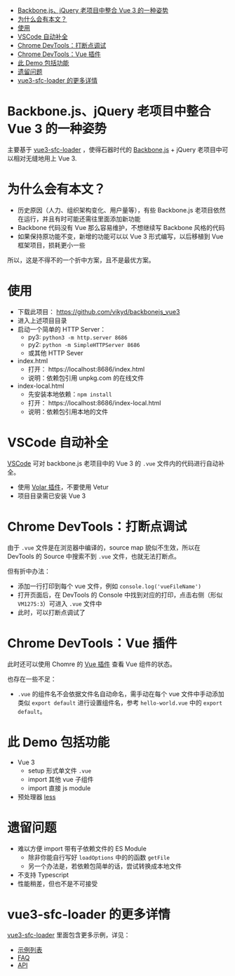 <!-- START doctoc generated TOC please keep comment here to allow auto update -->
<!-- DON'T EDIT THIS SECTION, INSTEAD RE-RUN doctoc TO UPDATE -->

- [Backbone.js、jQuery 老项目中整合 Vue 3 的一种姿势](#backbonejsjquery-%E8%80%81%E9%A1%B9%E7%9B%AE%E4%B8%AD%E6%95%B4%E5%90%88-vue-3-%E7%9A%84%E4%B8%80%E7%A7%8D%E5%A7%BF%E5%8A%BF)
- [为什么会有本文？](#%E4%B8%BA%E4%BB%80%E4%B9%88%E4%BC%9A%E6%9C%89%E6%9C%AC%E6%96%87)
- [使用](#%E4%BD%BF%E7%94%A8)
- [VSCode 自动补全](#vscode-%E8%87%AA%E5%8A%A8%E8%A1%A5%E5%85%A8)
- [Chrome DevTools：打断点调试](#chrome-devtools%E6%89%93%E6%96%AD%E7%82%B9%E8%B0%83%E8%AF%95)
- [Chrome DevTools：Vue 插件](#chrome-devtoolsvue-%E6%8F%92%E4%BB%B6)
- [此 Demo 包括功能](#%E6%AD%A4-demo-%E5%8C%85%E6%8B%AC%E5%8A%9F%E8%83%BD)
- [遗留问题](#%E9%81%97%E7%95%99%E9%97%AE%E9%A2%98)
- [vue3-sfc-loader 的更多详情](#vue3-sfc-loader-%E7%9A%84%E6%9B%B4%E5%A4%9A%E8%AF%A6%E6%83%85)

<!-- END doctoc generated TOC please keep comment here to allow auto update -->

# Backbone.js、jQuery 老项目中整合 Vue 3 的一种姿势
主要基于 [vue3-sfc-loader](https://github.com/FranckFreiburger/vue3-sfc-loader) ，使得石器时代的 [Backbone,js](https://backbonejs.org/) + jQuery 老项目中可以相对无缝地用上 Vue 3.



# 为什么会有本文？
- 历史原因（人力、组织架构变化、用户量等），有些 Backbone.js 老项目依然在运行，并且有时可能还需往里面添加新功能
- Backbone 代码没有 Vue 那么容易维护，不想继续写 Backbone 风格的代码
- 如果保持原功能不变，新增的功能可以以 Vue 3 形式编写，以后移植到 Vue 框架项目，损耗更小一些

所以，这是不得不的一个折中方案，且不是最优方案。



# 使用
- 下载此项目： https://github.com/vikyd/backbonejs_vue3 
- 进入上述项目目录
- 启动一个简单的 HTTP Server：
  - py3: `python3 -m http.server 8686`
  - py2: `python -m SimpleHTTPServer 8686`
  - 或其他 HTTP Sever
- index.html
  - 打开： https://localhost:8686/index.html
  - 说明：依赖包引用 unpkg.com 的在线文件
- index-local.html
  - 先安装本地依赖：`npm install`
  - 打开： https://localhost:8686/index-local.html
  - 说明：依赖包引用本地的文件



# VSCode 自动补全
[VSCode](https://code.visualstudio.com/) 可对 backbone.js 老项目中的 Vue 3 的 `.vue` 文件内的代码进行自动补全。

- 使用 [Volar 插件](https://marketplace.visualstudio.com/items?itemName=Vue.volar)，不要使用 Vetur
- 项目目录需已安装 Vue 3



# Chrome DevTools：打断点调试
由于 `.vue` 文件是在浏览器中编译的，source map 貌似不生效，所以在 DevTools 的 Source 中搜索不到 `.vue` 文件，也就无法打断点。

但有折中办法：

- 添加一行打印到每个 vue 文件，例如 `console.log('vueFileName')` 
- 打开页面后，在 DevTools 的 Console 中找到对应的打印，点击右侧（形似 `VM1275:3`）可进入 `.vue` 文件中
- 此时，可以打断点调试了



# Chrome DevTools：Vue 插件

此时还可以使用 Chomre 的 [Vue 插件](https://chrome.google.com/webstore/detail/vuejs-devtools/nhdogjmejiglipccpnnnanhbledajbpd) 查看 Vue 组件的状态。

也存在一些不足：

- `.vue` 的组件名不会依据文件名自动命名，需手动在每个 vue 文件中手动添加类似 `export default` 进行设置组件名，参考 `hello-world.vue` 中的 `export default`。




# 此 Demo 包括功能

- Vue 3
  - setup 形式单文件 `.vue`
  -  import 其他 vue 子组件
  -  import 直接 js module
- 预处理器 [less](https://lesscss.org/)




# 遗留问题

- 难以方便 import 带有子依赖文件的 ES Module
  - 除非你能自行写好 `loadOptions` 中的的函数 `getFile`
  - 另一个办法是，若依赖包简单的话，尝试转换成本地文件
- 不支持 Typescript 
- 性能稍差，但也不是不可接受




# vue3-sfc-loader 的更多详情

[vue3-sfc-loader](https://github.com/FranckFreiburger/vue3-sfc-loader) 里面包含更多示例，详见：

- [示例列表](https://github.com/FranckFreiburger/vue3-sfc-loader/blob/main/docs/examples.md)
- [FAQ](https://github.com/FranckFreiburger/vue3-sfc-loader/blob/main/docs/faq.md)
- [API](https://github.com/FranckFreiburger/vue3-sfc-loader/blob/main/docs/api/README.md#loadmodule)



